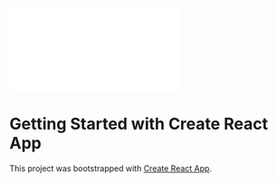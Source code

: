 
![plot](/README.md)


# Getting Started with Create React App

This project was bootstrapped with [Create React App](https://github.com/facebook/create-react-app).

